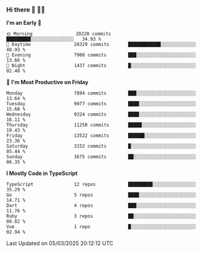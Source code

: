 ### Hi there 👋 🧑‍💻



<!--START_SECTION:waka-->
**I'm an Early 🐤** 

```text
🌞 Morning                20220 commits       █████████░░░░░░░░░░░░░░░░   34.93 % 
🌆 Daytime                28329 commits       ████████████░░░░░░░░░░░░░   48.93 % 
🌃 Evening                7908 commits        ███░░░░░░░░░░░░░░░░░░░░░░   13.66 % 
🌙 Night                  1437 commits        █░░░░░░░░░░░░░░░░░░░░░░░░   02.48 % 
```
📅 **I'm Most Productive on Friday** 

```text
Monday                   7894 commits        ███░░░░░░░░░░░░░░░░░░░░░░   13.64 % 
Tuesday                  9077 commits        ████░░░░░░░░░░░░░░░░░░░░░   15.68 % 
Wednesday                9324 commits        ████░░░░░░░░░░░░░░░░░░░░░   16.11 % 
Thursday                 11250 commits       █████░░░░░░░░░░░░░░░░░░░░   19.43 % 
Friday                   13522 commits       ██████░░░░░░░░░░░░░░░░░░░   23.36 % 
Saturday                 3152 commits        █░░░░░░░░░░░░░░░░░░░░░░░░   05.44 % 
Sunday                   3675 commits        ██░░░░░░░░░░░░░░░░░░░░░░░   06.35 % 
```


**I Mostly Code in TypeScript** 

```text
TypeScript               12 repos            █████████░░░░░░░░░░░░░░░░   35.29 % 
Go                       5 repos             ████░░░░░░░░░░░░░░░░░░░░░   14.71 % 
Dart                     4 repos             ███░░░░░░░░░░░░░░░░░░░░░░   11.76 % 
Ruby                     3 repos             ██░░░░░░░░░░░░░░░░░░░░░░░   08.82 % 
Vue                      1 repo              █░░░░░░░░░░░░░░░░░░░░░░░░   02.94 % 
```




 Last Updated on 05/03/2025 20:12:12 UTC
<!--END_SECTION:waka-->


